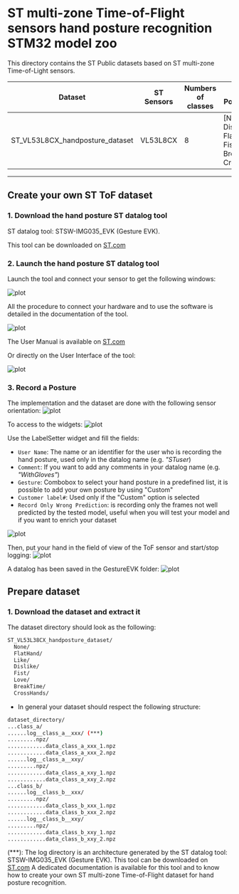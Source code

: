 # ST multi-zone Time-of-Flight sensors hand posture recognition STM32 model zoo

This directory contains the ST Public datasets based on ST multi-zone Time-of-Light sensors.

| Dataset                         | ST Sensors | Numbers of classes | Hand Postures list                                                 | Hand Distance | Number of frames |
|---------------------------------|------------|--------------------|--------------------------------------------------------------------|---------------|------------------|
| ST_VL53L8CX_handposture_dataset | VL53L8CX   | 8                  | [None, Like, Dislike, FlatHand, Fist, Love, BreakTime, CrossHands] | 100 to 400mm  |11 448  (3.3MB)  |


----------------------------------------

## Create your own ST ToF dataset
<a id='Create'></a>

### **1. Download the hand posture ST datalog tool**
ST datalog tool: STSW-IMG035_EVK (Gesture EVK).

This tool can be downloaded on [ST.com](https://www.st.com/en/embedded-software/stsw-img035.html)

### **2. Launch the hand posture ST datalog tool**
Launch the tool and connect your sensor to get the following windows:

![plot](doc/img/GestureEVK_connected.JPG)

All the procedure to connect your hardware and to use the software is detailed in the documentation of the tool.  

![plot](doc/img/getting_started.JPG)

The User Manual is available on [ST.com](https://www.st.com/en/embedded-software/stsw-img035.html#documentation)

Or directly on the User Interface of the tool: 

![plot](doc/img/gestureEVK_launch.JPG)

### **3. Record a Posture**

The implementation and the dataset are done with the following sensor orientation:
![plot](doc/img/sensor_orientation.JPG)

To access to the widgets:
![plot](doc/img/widget_list.JPG)

Use the LabelSetter widget and fill the fields:
- `User Name`: The name or an identifier for the user who is recording the hand posture, used only in the datalog name (e.g. *"STuser*)
- `Comment`: If you want to add any comments in your datalog name (e.g. *"WithGloves"*)
- `Gesture`: Combobox to select your hand posture in a predefined list, it is possible to add your own posture by using "Custom"
- `Customer label#`: Used only if the "Custom" option is selected
- `Record Only Wrong Prediction`: is recording only the frames not well predicted by the tested model, useful when you will test your model and if you want to enrich your dataset

![plot](doc/img/labelsetter.JPG)

Then, put your hand in the field of view of the ToF sensor and start/stop logging:
![plot](doc/img/hand_posture_datalogging.jpg)

A datalog has been saved in the GestureEVK folder:
![plot](doc/img/datalog.JPG)


## Prepare dataset
<a id='Data'></a>

### **1. Download the dataset and extract it**

The dataset directory should look as the following:
```bash
ST_VL53L38CX_handposture_dataset/
  None/
  FlatHand/
  Like/
  Dislike/
  Fist/
  Love/
  BreakTime/
  CrossHands/
```
- In general your dataset should respect the following structure:
```bash
dataset_directory/
...class_a/
......log__class_a__xxx/ (***)
.........npz/
............data_class_a_xxx_1.npz
............data_class_a_xxx_2.npz
......log__class_a__xxy/
.........npz/
............data_class_a_xxy_1.npz
............data_class_a_xxy_2.npz
...class_b/
......log__class_b__xxx/
.........npz/
............data_class_b_xxx_1.npz
............data_class_b_xxx_2.npz
......log__class_b__xxy/
.........npz/
............data_class_b_xxy_1.npz
............data_class_b_xxy_2.npz
```

(***): The log directory is an architecture generated by the ST datalog tool: STSW-IMG035_EVK (Gesture EVK).
This tool can be downloaded on [ST.com](https://www.st.com/en/embedded-software/stsw-img035.html)
A dedicated documentation is available for this tool and to know how to create your own ST multi-zone Time-of-Flight dataset for hand posture recognition.
